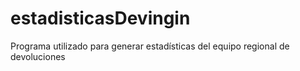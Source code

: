 # estadisticasDevingin
Programa utilizado para generar estadísticas del equipo regional de devoluciones
